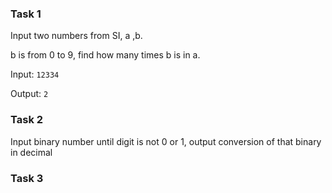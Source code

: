 ### Task 1

Input two numbers from SI, a ,b. 

b is from 0 to 9, find how many times b is in a.


Input: 
`12334`  

Output: 
`2`


### Task 2

Input binary number until digit is not 0 or 1, output conversion of that binary in decimal


### Task 3